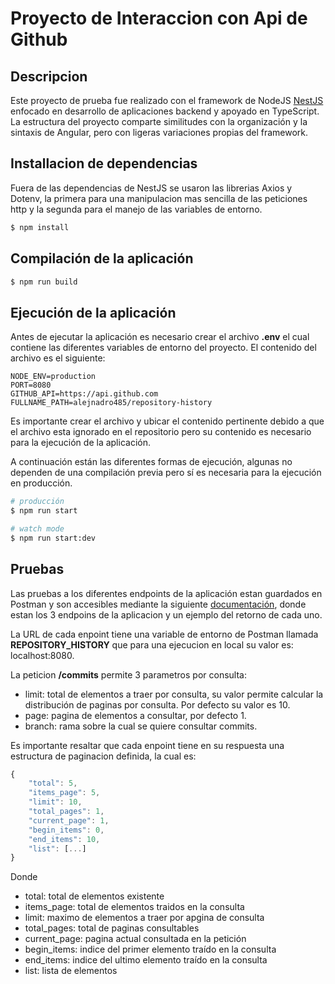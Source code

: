 # Proyecto de Interaccion con Api de Github

## Descripcion

Este proyecto de prueba fue realizado con el framework de NodeJS [NestJS](https://nestjs.com/) enfocado en desarrollo de aplicaciones backend y apoyado en TypeScript. La estructura del proyecto comparte similitudes con la organización y la sintaxis de Angular, pero con ligeras variaciones propias del framework.

## Installacion de dependencias

Fuera de las dependencias de NestJS se usaron las librerias Axios y Dotenv, la primera para una manipulacion mas sencilla de las peticiones http y la segunda para el manejo de las variables de entorno.

```bash
$ npm install
```

## Compilación de la aplicación

```bash
$ npm run build
```

## Ejecución de la aplicación

Antes de ejecutar la aplicación es necesario crear el archivo **.env** el cual contiene las diferentes variables de entorno del proyecto. El contenido del archivo es el siguiente:

```
NODE_ENV=production
PORT=8080
GITHUB_API=https://api.github.com
FULLNAME_PATH=alejnadro485/repository-history
```
Es importante crear el archivo y ubicar el contenido pertinente debido a que el archivo esta ignorado en el repositorio pero su contenido es necesario para la ejecución de la aplicación.

A continuación están las diferentes formas de ejecución, algunas no dependen de una compilación previa pero sí es necesaria para la ejecución en producción.

```bash
# producción
$ npm run start

# watch mode
$ npm run start:dev

```

## Pruebas

Las pruebas a los diferentes endpoints de la aplicación estan guardados en Postman y son accesibles mediante la siguiente [documentación](https://documenter.getpostman.com/view/685299/TVzUEc9e), donde estan los 3 endpoins de la aplicacion y un ejemplo del retorno de cada uno.

La URL de cada enpoint tiene una variable de entorno de Postman llamada **REPOSITORY_HISTORY** que para una ejecucion en local su valor es: localhost:8080.

La peticion **/commits** permite 3 parametros por consulta:
- limit: total de elementos a traer por consulta, su valor permite calcular la distribución de paginas por consulta. Por defecto su valor es 10.
- page: pagina de elementos a consultar, por defecto 1.
- branch: rama sobre la cual se quiere consultar commits.

Es importante resaltar que cada enpoint tiene en su respuesta una estructura de paginacion definida, la cual es:

```javascript
{
    "total": 5,
    "items_page": 5,
    "limit": 10,
    "total_pages": 1,
    "current_page": 1,
    "begin_items": 0,
    "end_items": 10,
    "list": [...]
}
```

Donde
- total: total de elementos existente
- items_page: total de elementos traidos en la consulta
- limit: maximo de elementos a traer por apgina de consulta
- total_pages: total de paginas consultables
- current_page: pagina actual consultada en la petición
- begin_items: indice del primer elemento traído en la consulta
- end_items: indice del ultimo elemento traído en la consulta
- list: lista de elementos
